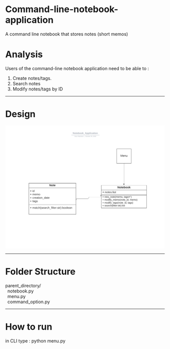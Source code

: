 # Command-line-notebook-application
A command line notebook that stores notes (short memos)

# Analysis
Users of the command-line notebook application need to be able to :
1. Create notes/tags.
2. Search notes
3. Modify notes/tags by ID


--------------------------------------------------------------------------------------------

# Design
![](https://github.com/noor188/Command-line-notebook-application/blob/main/img/Notebook_Application_OOD.png)

--------------------------------------------------------------------------------------------

# Folder Structure

parent_directory/ <br /> 
&ensp;notebook.py  <br />
&ensp;menu.py  <br />
&ensp;command_option.py<br />

--------------------------------------------------------------------------------------------

# How to run

in CLI type : python menu.py
